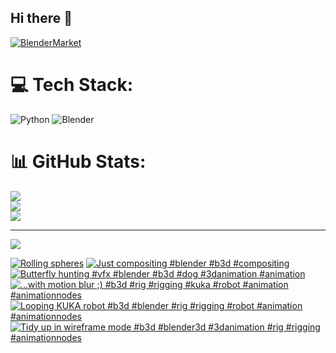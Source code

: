 ## Hi there 👋

<!--
**luckychris/luckychris** is a ✨ _special_ ✨ repository because its `README.md` (this file) appears on your GitHub profile.

Here are some ideas to get you started:

- 🔭 I’m currently working on ...
- 🌱 I’m currently learning ...
- 👯 I’m looking to collaborate on ...
- 🤔 I’m looking for help with ...
- 💬 Ask me about ...
- 📫 How to reach me: https://www.instagram.com/blender.fun/
- 😄 Pronouns: ...
- ⚡ Fun fact: ...
-->


[![BlenderMarket](https://assets.superhivemarket.com/site_assets/blendermarketlogo.png)](https://blendermarket.com/creators/blenderfun)

# 💻 Tech Stack:
![Python](https://img.shields.io/badge/python-3670A0?style=for-the-badge&logo=python&logoColor=ffdd54) ![Blender](https://img.shields.io/badge/blender-%23F5792A.svg?style=for-the-badge&logo=blender&logoColor=white)
# 📊 GitHub Stats:
![](https://github-readme-stats.vercel.app/api?username=luckychris&theme=great-gatsby&hide_border=false&include_all_commits=false&count_private=false)<br/>
![](https://github-readme-streak-stats.herokuapp.com/?user=luckychris&theme=great-gatsby&hide_border=false)<br/>
![](https://github-readme-stats.vercel.app/api/top-langs/?username=luckychris&theme=great-gatsby&hide_border=false&include_all_commits=false&count_private=false&layout=compact)

---
[![](https://visitcount.itsvg.in/api?id=luckychris&icon=0&color=0)](https://visitcount.itsvg.in)

<!-- Proudly created with GPRM ( https://gprm.itsvg.in ) -->

<!-- BEGIN YOUTUBE-CARDS -->
[![Rolling spheres](https://ytcards.demolab.com/?id=tE96KsIKtK8&title=Rolling+spheres&lang=en&timestamp=1747205800&background_color=%230d1117&title_color=%23ffffff&stats_color=%23dedede&max_title_lines=1&width=250&border_radius=5 "Rolling spheres")](https://www.youtube.com/watch?v=tE96KsIKtK8)
[![Just compositing #blender #b3d #compositing](https://ytcards.demolab.com/?id=p1S_eMDrj6M&title=Just+compositing+%23blender+%23b3d+%23compositing&lang=en&timestamp=1746269785&background_color=%230d1117&title_color=%23ffffff&stats_color=%23dedede&max_title_lines=1&width=250&border_radius=5 "Just compositing #blender #b3d #compositing")](https://www.youtube.com/watch?v=p1S_eMDrj6M)
[![Butterfly hunting #vfx #blender #b3d #dog #3danimation #animation](https://ytcards.demolab.com/?id=LSXdIvfMu0g&title=Butterfly+hunting+%23vfx+%23blender+%23b3d+%23dog+%233danimation+%23animation&lang=en&timestamp=1746262468&background_color=%230d1117&title_color=%23ffffff&stats_color=%23dedede&max_title_lines=1&width=250&border_radius=5 "Butterfly hunting #vfx #blender #b3d #dog #3danimation #animation")](https://www.youtube.com/watch?v=LSXdIvfMu0g)
[![...with motion blur ;) #b3d #rig #rigging #kuka #robot #animation #animationnodes](https://ytcards.demolab.com/?id=BEkaDWBXByE&title=...with+motion+blur+%3B%29+%23b3d+%23rig+%23rigging+%23kuka+%23robot+%23animation+%23animationnodes&lang=en&timestamp=1745925408&background_color=%230d1117&title_color=%23ffffff&stats_color=%23dedede&max_title_lines=1&width=250&border_radius=5 "...with motion blur ;) #b3d #rig #rigging #kuka #robot #animation #animationnodes")](https://www.youtube.com/watch?v=BEkaDWBXByE)
[![Looping KUKA robot  #b3d #blender #rig #rigging #robot #animation #animationnodes](https://ytcards.demolab.com/?id=-5JwutUiWKg&title=Looping+KUKA+robot++%23b3d+%23blender+%23rig+%23rigging+%23robot+%23animation+%23animationnodes&lang=en&timestamp=1745925326&background_color=%230d1117&title_color=%23ffffff&stats_color=%23dedede&max_title_lines=1&width=250&border_radius=5 "Looping KUKA robot  #b3d #blender #rig #rigging #robot #animation #animationnodes")](https://www.youtube.com/watch?v=-5JwutUiWKg)
[![Tidy up in wireframe mode #b3d #blender3d #3danimation #rig #rigging #animationnodes](https://ytcards.demolab.com/?id=eB_DenSDniA&title=Tidy+up+in+wireframe+mode+%23b3d+%23blender3d+%233danimation+%23rig+%23rigging+%23animationnodes&lang=en&timestamp=1745814408&background_color=%230d1117&title_color=%23ffffff&stats_color=%23dedede&max_title_lines=1&width=250&border_radius=5 "Tidy up in wireframe mode #b3d #blender3d #3danimation #rig #rigging #animationnodes")](https://www.youtube.com/watch?v=eB_DenSDniA)
<!-- END YOUTUBE-CARDS -->

